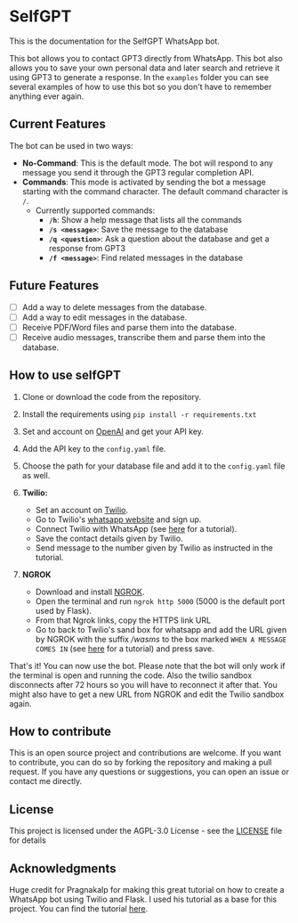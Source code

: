 # SelfGPT

This is the documentation for the SelfGPT WhatsApp bot. 

This bot allows you to contact GPT3 directly from WhatsApp.
This bot also allows you to save your own personal data and later search and retrieve it using GPT3 to generate a response. In the `examples` folder you can see several examples of how to use this bot so you don't have to remember anything ever again.

## Current Features

The bot can be used in two ways:
- **No-Command**: This is the default mode. The bot will respond to any message you send it through the GPT3 regular completion API.
- **Commands**: This mode is activated by sending the bot a message starting with the command character. The default command character is `/`. 
  - Currently supported commands:
    - **`/h`**: Show a help message that lists all the commands
    - **`/s <message>`**: Save the message to the database
    - **`/q <question>`**: Ask a question about the database and get a response from GPT3
    - **`/f <message>`**: Find related messages in the database

## Future Features

- [ ]  Add a way to delete messages from the database.
- [ ]  Add a way to edit messages in the database.
- [ ]  Receive PDF/Word files and parse them into the database.
- [ ]  Receive audio messages, transcribe them and parse them into the database.

## How to use selfGPT
1. Clone or download the code from the repository.
   
2. Install the requirements using `pip install -r requirements.txt`
   
3. Set and account on [OpenAI](https://beta.openai.com/) and get your API key.

4. Add the API key to the `config.yaml` file.

5. Choose the path for your database file and add it to the `config.yaml` file as well.

5. **Twilio:**
   - Set an account on [Twilio](https://www.twilio.com/). 
   - Go to Twilio's [whatsapp website](https://www.twilio.com/whatsapp) and sign up.
   - Connect Twilio with WhatsApp (see [here](https://www.pragnakalp.com/create-whatsapp-bot-with-twilio-using-python-tutorial-with-examples/) for a tutorial).
   - Save the contact details given by Twilio.
   - Send message to the number given by Twilio as instructed in the tutorial.
  
6.  **NGROK**
    - Download and install [NGROK](https://ngrok.com/download).
    - Open the terminal and run `ngrok http 5000` (5000 is the default port used by Flask).
    - From that Ngrok links, copy the HTTPS link URL
    - Go to back to Twilio's sand box for whatsapp and add the URL given by NGROK with the suffix */wasms*  to the box marked `WHEN A MESSAGE COMES IN` (see [here](https://www.pragnakalp.com/create-whatsapp-bot-with-twilio-using-python-tutorial-with-examples/) for a tutorial) and press save.
  
That's it! You can now use the bot. Please note that the bot will only work if the terminal is open and running the code. Also the twilio sandbox disconnects after 72 hours so you will have to reconnect it after that. You might also have to get a new URL from NGROK and edit the Twilio sandbox again.

## How to contribute

This is an open source project and contributions are welcome. If you want to contribute, you can do so by forking the repository and making a pull request. If you have any questions or suggestions, you can open an issue or contact me directly.

## License

This project is licensed under the AGPL-3.0 License - see the [LICENSE](LICENSE) file for details

## Acknowledgments

Huge credit for Pragnakalp for making this great tutorial on how to create a WhatsApp bot using Twilio and Flask. I used his tutorial as a base for this project. You can find the tutorial [here](https://www.pragnakalp.com/create-whatsapp-bot-with-twilio-using-python-tutorial-with-examples/).
